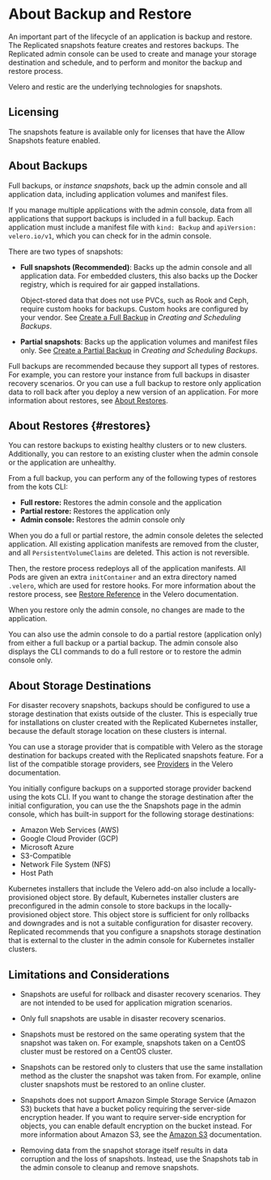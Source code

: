 # About Backup and Restore

An important part of the lifecycle of an application is backup and restore. The Replicated snapshots feature creates and restores backups. The Replicated admin console can be used to create and manage your storage destination and schedule, and to perform and monitor the backup and restore process.

Velero and restic are the underlying technologies for snapshots.

## Licensing

The snapshots feature is available only for licenses that have the Allow Snapshots feature enabled. 

## About Backups

Full backups, or _instance snapshots_, back up the admin console and all application data, including application volumes and manifest files.

If you manage multiple applications with the admin console, data from all applications that support backups is included in a full backup. Each application must include a manifest file with `kind: Backup` and `apiVersion: velero.io/v1`, which you can check for in the admin console.

There are two types of snapshots:
  * **Full snapshots (Recommended)**: Backs up the admin console and all application data. For embedded clusters, this also backs up the Docker registry, which is required for air gapped installations.

    Object-stored data that does not use PVCs, such as Rook and Ceph, require custom hooks for backups. Custom hooks are configured by your vendor. See [Create a Full Backup](snapshots-creating#full) in _Creating and Scheduling Backups_.

  * **Partial snapshots**: Backs up the application volumes and manifest files only. See [Create a Partial Backup](snapshots-creating#partial) in _Creating and Scheduling Backups_.

Full backups are recommended because they support all types of restores. For example, you can restore your instance from full backups in disaster recovery scenarios. Or you can use a full backup to restore only application data to roll back after you deploy a new version of an application. For more information about restores, see [About Restores](#restores).

## About Restores {#restores}

You can restore backups to existing healthy clusters or to new clusters. Additionally, you can restore to an existing cluster when the admin console or the application are unhealthy.

From a full backup, you can perform any of the following types of restores from the kots CLI:

- **Full restore:** Restores the admin console and the application
- **Partial restore:** Restores the application only
- **Admin console:** Restores the admin console only

When you do a full or partial restore, the admin console deletes the selected application. All existing application manifests are removed from the cluster, and all `PersistentVolumeClaims` are deleted. This action is not reversible.

Then, the restore process redeploys all of the application manifests. All Pods are given an extra `initContainer` and an extra directory named `.velero`, which are used for restore hooks. For more information about the restore process, see [Restore Reference](https://velero.io/docs/v1.9/restore-reference/) in the Velero documentation.

When you restore only the admin console, no changes are made to the application.

You can also use the admin console to do a partial restore (application only) from either a full backup or a partial backup. The admin console also displays the CLI commands to do a full restore or to restore the admin console only.

## About Storage Destinations

For disaster recovery snapshots, backups should be configured to use a storage destination that exists outside of the cluster. This is especially true for installations on cluster created with the Replicated Kubernetes installer, because the default storage location on these clusters is internal.

You can use a storage provider that is compatible with Velero as the storage destination for backups created with the Replicated snapshots feature. For a list of the compatible storage providers, see [Providers](https://velero.io/docs/v1.9/supported-providers/) in the Velero documentation.

You initially configure backups on a supported storage provider backend using the kots CLI. If you want to change the storage destination after the initial configuration, you can use the the Snapshots page in the admin console, which has built-in support for the following storage destinations:

- Amazon Web Services (AWS)
- Google Cloud Provider (GCP)
- Microsoft Azure
- S3-Compatible
- Network File System (NFS)
- Host Path

Kubernetes installers that include the Velero add-on also include a locally-provisioned object store. By default, Kubernetes installer clusters are preconfigured in the admin console to store backups in the locally-provisioned object store. This object store is sufficient for only rollbacks and downgrades and is not a suitable configuration for disaster recovery. Replicated recommends that you configure a snapshots storage destination that is external to the cluster in the admin console for Kubernetes installer clusters.

## Limitations and Considerations

- Snapshots are useful for rollback and disaster recovery scenarios. They are not intended to be used for application migration scenarios.

- Only full snapshots are usable in disaster recovery scenarios.

- Snapshots must be restored on the same operating system that the snapshot was taken on. For example, snapshots taken on a CentOS cluster must be restored on a CentOS cluster.

- Snapshots can be restored only to clusters that use the same installation method as the cluster the snapshot was taken from. For example, online cluster snapshots must be restored to an online cluster.

- Snapshots does not support Amazon Simple Storage Service (Amazon S3) buckets that have a bucket policy requiring the server-side encryption header. If you want to require server-side encryption for objects, you can enable default encryption on the bucket instead. For more information about Amazon S3, see the [Amazon S3](https://docs.aws.amazon.com/s3/?icmpid=docs_homepage_featuredsvcs) documentation.

- Removing data from the snapshot storage itself results in data corruption and the loss of snapshots. Instead, use the Snapshots tab in the admin console to cleanup and remove snapshots.
